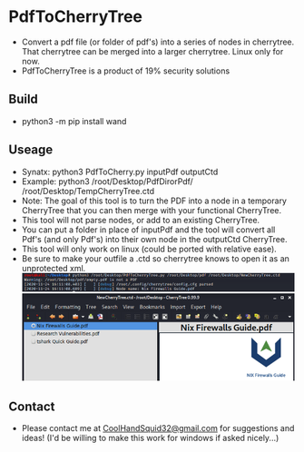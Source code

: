 # PdfToCherryTree
* Convert a pdf file (or folder of pdf's) into a series of nodes in cherrytree. That cherrytree can be merged into a larger cherrytree. Linux only for now.
* PdfToCherryTree is a product of 19% security solutions
## Build
* python3 -m pip install wand
## Useage
* Synatx:     python3 PdfToCherry.py inputPdf outputCtd
* Example:    python3 /root/Desktop/PdfDirorPdf/ /root/Desktop/TempCherryTree.ctd
* Note:       The goal of this tool is to turn the PDF into a node in a temporary CherryTree that you can then merge with your functional CherryTree.
* This tool will not parse nodes, or add to an existing CherryTree.
* You can put a folder in place of inputPdf and the tool will convert all Pdf's (and only Pdf's) into their own node in the outputCtd CherryTree.
* This tool will only work on linux (could be ported with relative ease).
* Be sure to make your outfile a .ctd so cherrytree knows to open it as an unprotected xml.
![alt text](https://github.com/CoolHandSquid/PdfToCherryTree/blob/main/Images/PdfToCherryTree_Run1.png)
![alt text](https://github.com/CoolHandSquid/PdfToCherryTree/blob/main/Images/PdfToCherryTree_Run2.png)
## Contact
* Please contact me at CoolHandSquid32@gmail.com for suggestions and ideas! (I'd be willing to make this work for windows if asked nicely...)
